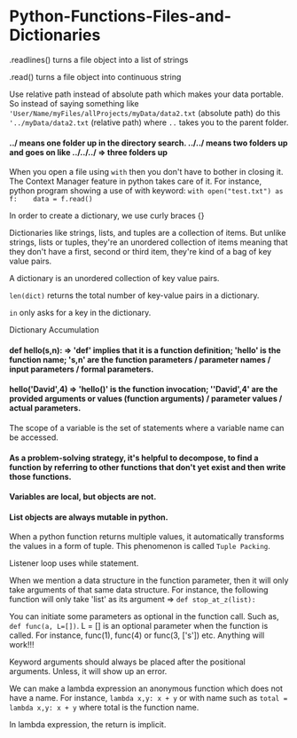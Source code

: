 # Python-Functions-Files-and-Dictionaries
.readlines() turns a file object into a list of strings

.read() turns a file object into continuous string

Use relative path instead of absolute path which makes your data portable. So instead of saying something like `'User/Name/myFiles/allProjects/myData/data2.txt` (absolute path) do this `'../myData/data2.txt` (relative path) where `..` takes you to the parent folder.

#### ../ means one folder up in the directory search. ../../ means two folders up and goes on like ../../../ => three folders up

When you open a file using `with` then you don't have to bother in closing it. The Context Manager feature in python takes care of it. For instance, python program showing a use of with keyword:
` with open("test.txt") as f:   
    data = f.read()
 `

In order to create a dictionary, we use curly braces {}

Dictionaries like strings, lists, and tuples are a collection of items. But unlike strings, lists or tuples, they're an unordered collection of items meaning that they don't have a first, second or third item, they're kind of a bag of key value pairs.

A dictionary is an unordered collection of key value pairs.

`len(dict)` returns the total number of key-value pairs in a dictionary.

`in` only asks for a key in the dictionary.

Dictionary Accumulation

#### def hello(s,n): => 'def' implies that it is a function definition; 'hello' is the function name; 's,n' are the function parameters / parameter names / input parameters / formal parameters.

#### hello('David',4) => 'hello()' is the function invocation; ''David',4' are the provided arguments or values (function arguments) / parameter values / actual parameters.

The scope of a variable is the set of statements where a variable name can be accessed. 

#### As a problem-solving strategy, it's helpful to decompose, to find a function by referring to other functions that don't yet exist and then write those functions.

#### Variables are local, but objects are not.

#### List objects are always mutable in python.

When a python function returns multiple values, it automatically transforms the values in a form of tuple. This phenomenon is called `Tuple Packing`.

Listener loop uses while statement.

When we mention a data structure in the function parameter, then it will only take arguments of that same data structure. For instance, the following function will only take 'list' as its argument => `def stop_at_z(list):`

You can initiate some parameters as optional in the function call. Such as, `def func(a, L=[])`. L = [] is an optional parameter when the function is called. For instance, func(1), func(4) or func(3, ['s']) etc. Anything will work!!!

Keyword arguments should always be placed after the positional arguments. Unless, it will show up an error.

We can make a lambda expression an anonymous function which does not have a name. For instance, `lambda x,y: x + y` or with name such as
`total = lambda x,y: x + y` where total is the function name.

In lambda expression, the return is implicit.









































